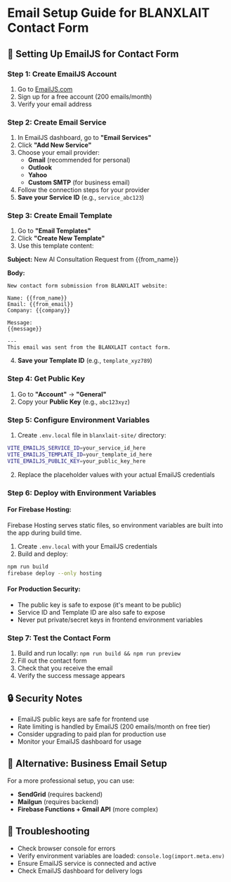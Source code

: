# Email Setup Guide for BLANXLAIT Contact Form

## 📧 Setting Up EmailJS for Contact Form

### Step 1: Create EmailJS Account
1. Go to [EmailJS.com](https://www.emailjs.com/)
2. Sign up for a free account (200 emails/month)
3. Verify your email address

### Step 2: Create Email Service
1. In EmailJS dashboard, go to **"Email Services"**
2. Click **"Add New Service"**
3. Choose your email provider:
   - **Gmail** (recommended for personal)
   - **Outlook** 
   - **Yahoo**
   - **Custom SMTP** (for business email)
4. Follow the connection steps for your provider
5. **Save your Service ID** (e.g., `service_abc123`)

### Step 3: Create Email Template
1. Go to **"Email Templates"** 
2. Click **"Create New Template"**
3. Use this template content:

**Subject:** New AI Consultation Request from {{from_name}}

**Body:**
```
New contact form submission from BLANXLAIT website:

Name: {{from_name}}
Email: {{from_email}}
Company: {{company}}

Message:
{{message}}

---
This email was sent from the BLANXLAIT contact form.
```

4. **Save your Template ID** (e.g., `template_xyz789`)

### Step 4: Get Public Key
1. Go to **"Account"** → **"General"**
2. Copy your **Public Key** (e.g., `abc123xyz`)

### Step 5: Configure Environment Variables
1. Create `.env.local` file in `blanxlait-site/` directory:
```bash
VITE_EMAILJS_SERVICE_ID=your_service_id_here
VITE_EMAILJS_TEMPLATE_ID=your_template_id_here
VITE_EMAILJS_PUBLIC_KEY=your_public_key_here
```

2. Replace the placeholder values with your actual EmailJS credentials

### Step 6: Deploy with Environment Variables

#### For Firebase Hosting:
Firebase Hosting serves static files, so environment variables are built into the app during build time.

1. Create `.env.local` with your EmailJS credentials
2. Build and deploy:
```bash
npm run build
firebase deploy --only hosting
```

#### For Production Security:
- The public key is safe to expose (it's meant to be public)
- Service ID and Template ID are also safe to expose
- Never put private/secret keys in frontend environment variables

### Step 7: Test the Contact Form
1. Build and run locally: `npm run build && npm run preview`
2. Fill out the contact form
3. Check that you receive the email
4. Verify the success message appears

## 🔒 Security Notes
- EmailJS public keys are safe for frontend use
- Rate limiting is handled by EmailJS (200 emails/month on free tier)
- Consider upgrading to paid plan for production use
- Monitor your EmailJS dashboard for usage

## 🚀 Alternative: Business Email Setup
For a more professional setup, you can use:
- **SendGrid** (requires backend)
- **Mailgun** (requires backend) 
- **Firebase Functions + Gmail API** (more complex)

## 📝 Troubleshooting
- Check browser console for errors
- Verify environment variables are loaded: `console.log(import.meta.env)`
- Ensure EmailJS service is connected and active
- Check EmailJS dashboard for delivery logs
